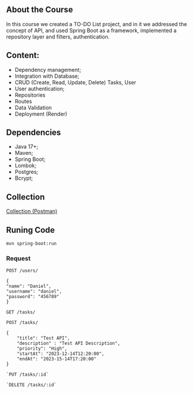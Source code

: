 ## About the Course

In this course we created a TO-DO List project, and in it we addressed the concept of API, and used Spring Boot as a framework, implemented a repository layer and filters, authentication.

## Content:

- Dependency management;
- Integration with Database;
- CRUD (Create, Read, Update, Delete) Tasks, User
- User authentication;
- Repositories
- Routes
- Data Validation
- Deployment (Render)

## Dependencies

- Java 17+;
- Maven;
- Spring Boot;
- Lombok;
- Postgres;
- Bcrypt;

## Collection

[Collection (Postman)](https://www.postman.com/medanielsantos/workspace/to-do-java/collection/12090850-c241c008-a83e-433b-9c74-2dcc886f270e?action=share&creator=12090850&active-environment=12090850-69c8d10e-6184-4cea-97d0-67e26c7fee10)

## Runing Code

    mvn spring-boot:run

### Request

`POST /users/`

    {
    "name": "Daniel",
    "username": "daniel",
    "password": "456789"
    }

`GET /tasks/`

`POST /tasks/`

    {
        "title": "Test API",
        "description" : "Test API Description",
        "priority": "High",
        "startAt": "2023-12-14T12:20:00",
        "endAt": "2023-15-14T17:20:00"
    }

    `PUT /tasks/:id`

    `DELETE /tasks/:id`
